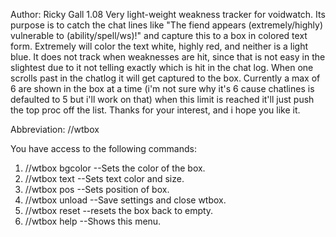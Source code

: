 Author: Ricky Gall
1.08
Very light-weight weakness tracker for voidwatch. Its purpose is to catch the chat lines like "The fiend appears (extremely/highly) vulnerable to (ability/spell/ws)!" and capture this to a box in colored text form. Extremely will color the text white, highly red, and neither is a light blue. It does not track when weaknesses are hit, since that is not easy in the slightest due to it not telling exactly which is hit in the chat log. When one scrolls past in the chatlog it will get captured to the box. Currently a max of 6 are shown in the box at a time (i'm not sure why it's 6 cause chatlines is defaulted to 5 but i'll work on that) when this limit is reached it'll just push the top proc off the list. Thanks for your interest, and i hope you like it.

Abbreviation: //wtbox

You have access to the following commands:
 1. //wtbox bgcolor <alpha> <red> <green> <blue> --Sets the color of the box.
 2. //wtbox text <size> <red> <green> <blue> --Sets text color and size.
 3. //wtbox pos <posx> <posy> --Sets position of box.
 4. //wtbox unload --Save settings and close wtbox.
 5. //wtbox reset --resets the box back to empty.
 6. //wtbox help --Shows this menu.